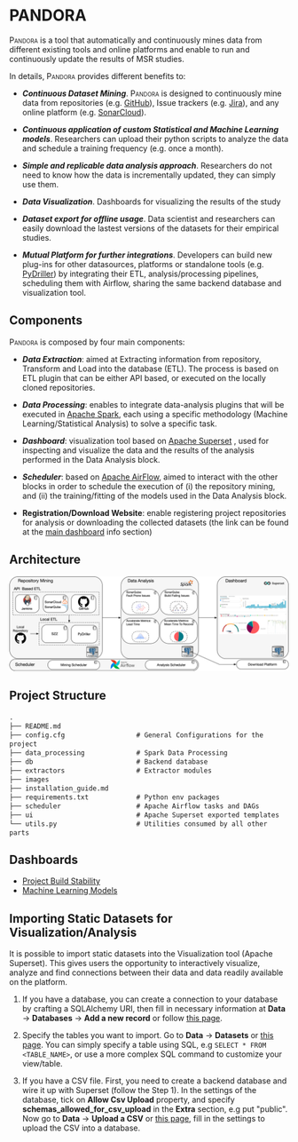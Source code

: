 # PANDORA

<span style="font-variant:small-caps;">Pandora</span> is a tool that automatically and continuously mines data from different existing tools and online platforms and enable to run and continuously update the results of MSR studies.

In details, <span style="font-variant:small-caps;">Pandora</span> provides different benefits to: 
+ ___Continuous Dataset Mining___. <span style="font-variant:small-caps;">Pandora</span> is designed to continuously mine data from repositories (e.g. [GitHub](https://github.com)), Issue trackers (e.g. [Jira](https://www.atlassian.com/software/jira)), and any online platform (e.g. [SonarCloud](https://sonarcloud.io)).
   

+ ___Continuous application of custom Statistical and  Machine Learning models___. Researchers can upload their python scripts to analyze the data and schedule a training frequency (e.g. once a month).  


+ ___Simple and replicable data analysis approach___. Researchers do not need to know how the data is incrementally updated, they can simply use them. 


+ ___Data Visualization___. Dashboards for visualizing the results of the study


+ ___Dataset export for offline usage___. Data scientist and researchers can easily download the lastest versions of the datasets for their empirical studies.


+ ___Mutual Platform for further integrations___. Developers can build new plug-ins for other datasources, platforms or standalone tools (e.g. [PyDriller](https://pydriller.readthedocs.io/en/latest/)) by integrating their ETL, analysis/processing pipelines, scheduling them with Airflow, sharing the same backend database and visualization tool.

## Components

<span style="font-variant:small-caps;">Pandora</span> is composed by four main components:

+ ___Data Extraction___: aimed at Extracting information from repository, Transform and Load into the database (ETL). The process is based on ETL plugin that can be either API based, or executed on the locally cloned repositories. 


+ ___Data Processing___: enables to integrate data-analysis plugins that will be executed in [Apache Spark](https://spark.apache.org), each using a specific methodology (Machine Learning/Statistical Analysis) to solve a specific task. 


+ ___Dashboard___: visualization tool based on [Apache Superset](https://superset.apache.org) , used for inspecting and visualize the data and the results of the analysis performed in the Data Analysis block.


+ ___Scheduler___: based on [Apache AirFlow](https://airflow.apache.org), aimed to interact with the other blocks in order to schedule the execution of (i) the repository mining, and (ii) the training/fitting of the models used in the Data Analysis block.  


+ __Registration/Download Website__: enable registering project repositories for analysis or downloading the collected datasets (the link can be found at the [main dashboard](http://sqa.rd.tuni.fi/r/1) info section)


## Architecture

![alt text][logo]

[logo]: https://raw.githubusercontent.com/clowee/PANDORA/master/images/pandora_design.png "PANDORA design"

## Project Structure

```
.
├── README.md
├── config.cfg                  # General Configurations for the project
├── data_processing             # Spark Data Processing
├── db                          # Backend database
├── extractors                  # Extractor modules
├── images
├── installation_guide.md   
├── requirements.txt            # Python env packages
├── scheduler                   # Apache Airflow tasks and DAGs
├── ui                          # Apache Superset exported templates
└── utils.py                    # Utilities consumed by all other parts
```

## Dashboards
+ [Project Build Stability](http://sqa.rd.tuni.fi/r/1)
+ [Machine Learning Models](http://sqa.rd.tuni.fi/r/2)


## Importing Static Datasets for Visualization/Analysis

It is possible to import static datasets into the Visualization tool (Apache Superset). This gives users the opportunity to interactively visualize, analyze and find connections between their data and data readily available on the platform.

1. If you have a database, you can create a connection to your database by crafting a SQLAlchemy URI, then fill in necessary information at **Data** -> **Databases** -> **Add a new record** or follow [this page](http://sqa.rd.tuni.fi/databaseview/add).

2. Specify the tables you want to import. Go to **Data** -> **Datasets** or [this page](http://sqa.rd.tuni.fi/tablemodelview/add). You can simply specify a table using SQL, e.g ```SELECT * FROM <TABLE_NAME>```, or use a more complex SQL command to customize your view/table.

3. If you have a CSV file. First, you need to create a backend database and wire it up with Superset (follow the Step 1). In the settings of the database, tick on **Allow Csv Upload** property, and specify **schemas_allowed_for_csv_upload** in the **Extra** section, e.g put "public". Now go to **Data** -> **Upload a CSV** or [this page](http://sqa.rd.tuni.fi/csvtodatabaseview/form), fill in the settings to upload the CSV into a database.
 
